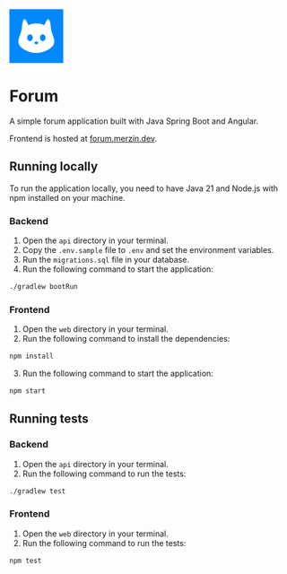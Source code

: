 <img alt="Logo" src="./web/public/icon.svg" height="96px" />

# Forum

A simple forum application built with Java Spring Boot and Angular.

Frontend is hosted at [forum.merzin.dev](https://forum.merzin.dev).

## Running locally

To run the application locally, you need to have Java 21 and Node.js with npm
installed on your machine.

### Backend

1. Open the `api` directory in your terminal.
2. Copy the `.env.sample` file to `.env` and set the environment variables.
3. Run the `migrations.sql` file in your database.
4. Run the following command to start the application:

```bash
./gradlew bootRun
```

### Frontend

1. Open the `web` directory in your terminal.
2. Run the following command to install the dependencies:

```bash
npm install
```

3. Run the following command to start the application:

```bash
npm start
```

## Running tests

### Backend

1. Open the `api` directory in your terminal.
2. Run the following command to run the tests:

```bash
./gradlew test
```

### Frontend

1. Open the `web` directory in your terminal.
2. Run the following command to run the tests:

```bash
npm test
```
